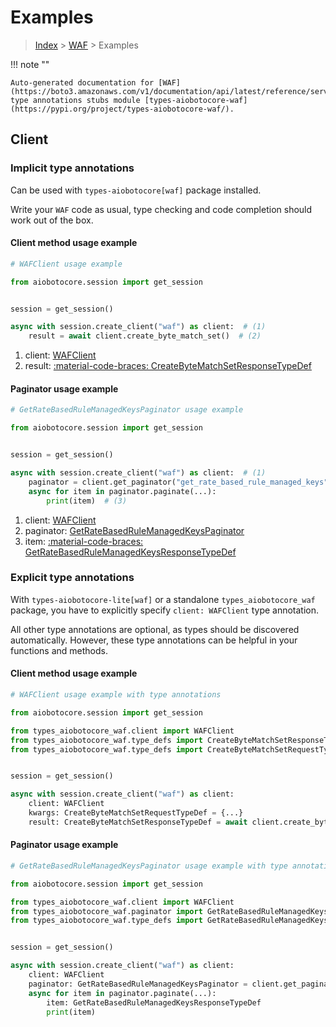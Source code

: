 # Examples

> [Index](../README.md) > [WAF](./README.md) > Examples

!!! note ""

    Auto-generated documentation for [WAF](https://boto3.amazonaws.com/v1/documentation/api/latest/reference/services/waf.html#waf)
    type annotations stubs module [types-aiobotocore-waf](https://pypi.org/project/types-aiobotocore-waf/).

## Client

### Implicit type annotations

Can be used with `types-aiobotocore[waf]` package installed.

Write your `WAF` code as usual,
type checking and code completion should work out of the box.



#### Client method usage example

```python
# WAFClient usage example

from aiobotocore.session import get_session


session = get_session()

async with session.create_client("waf") as client:  # (1)
    result = await client.create_byte_match_set()  # (2)
```

1. client: [WAFClient](./client.md)
2. result: [:material-code-braces: CreateByteMatchSetResponseTypeDef](./type_defs.md#createbytematchsetresponsetypedef)



#### Paginator usage example

```python
# GetRateBasedRuleManagedKeysPaginator usage example

from aiobotocore.session import get_session


session = get_session()

async with session.create_client("waf") as client:  # (1)
    paginator = client.get_paginator("get_rate_based_rule_managed_keys")  # (2)
    async for item in paginator.paginate(...):
        print(item)  # (3)
```

1. client: [WAFClient](./client.md)
2. paginator: [GetRateBasedRuleManagedKeysPaginator](./paginators.md#getratebasedrulemanagedkeyspaginator)
3. item: [:material-code-braces: GetRateBasedRuleManagedKeysResponseTypeDef](./type_defs.md#getratebasedrulemanagedkeysresponsetypedef)




### Explicit type annotations

With `types-aiobotocore-lite[waf]`
or a standalone `types_aiobotocore_waf` package, you have to explicitly specify
`client: WAFClient` type annotation.

All other type annotations are optional, as types should be discovered automatically.
However, these type annotations can be helpful in your functions and methods.


#### Client method usage example

```python
# WAFClient usage example with type annotations

from aiobotocore.session import get_session

from types_aiobotocore_waf.client import WAFClient
from types_aiobotocore_waf.type_defs import CreateByteMatchSetResponseTypeDef
from types_aiobotocore_waf.type_defs import CreateByteMatchSetRequestTypeDef


session = get_session()

async with session.create_client("waf") as client:
    client: WAFClient
    kwargs: CreateByteMatchSetRequestTypeDef = {...}
    result: CreateByteMatchSetResponseTypeDef = await client.create_byte_match_set(**kwargs)
```



#### Paginator usage example

```python
# GetRateBasedRuleManagedKeysPaginator usage example with type annotations

from aiobotocore.session import get_session

from types_aiobotocore_waf.client import WAFClient
from types_aiobotocore_waf.paginator import GetRateBasedRuleManagedKeysPaginator
from types_aiobotocore_waf.type_defs import GetRateBasedRuleManagedKeysResponseTypeDef


session = get_session()

async with session.create_client("waf") as client:
    client: WAFClient
    paginator: GetRateBasedRuleManagedKeysPaginator = client.get_paginator("get_rate_based_rule_managed_keys")
    async for item in paginator.paginate(...):
        item: GetRateBasedRuleManagedKeysResponseTypeDef
        print(item)
```


